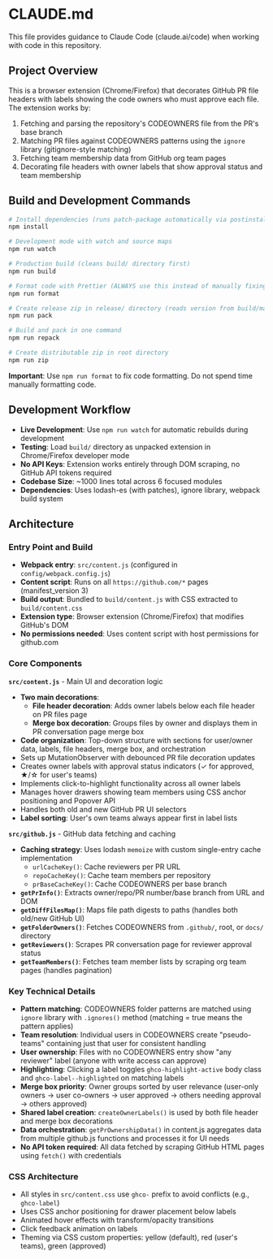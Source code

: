# CLAUDE.md

This file provides guidance to Claude Code (claude.ai/code) when working with code in this repository.

## Project Overview

This is a browser extension (Chrome/Firefox) that decorates GitHub PR file headers with labels showing the code owners who must approve each file. The extension works by:
1. Fetching and parsing the repository's CODEOWNERS file from the PR's base branch
2. Matching PR files against CODEOWNERS patterns using the `ignore` library (gitignore-style matching)
3. Fetching team membership data from GitHub org team pages
4. Decorating file headers with owner labels that show approval status and team membership

## Build and Development Commands

```bash
# Install dependencies (runs patch-package automatically via postinstall)
npm install

# Development mode with watch and source maps
npm run watch

# Production build (cleans build/ directory first)
npm run build

# Format code with Prettier (ALWAYS use this instead of manually fixing formatting)
npm run format

# Create release zip in release/ directory (reads version from build/manifest.json)
npm run pack

# Build and pack in one command
npm run repack

# Create distributable zip in root directory
npm run zip
```

**Important**: Use `npm run format` to fix code formatting. Do not spend time manually formatting code.

## Development Workflow

- **Live Development**: Use `npm run watch` for automatic rebuilds during development
- **Testing**: Load `build/` directory as unpacked extension in Chrome/Firefox developer mode
- **No API Keys**: Extension works entirely through DOM scraping, no GitHub API tokens required
- **Codebase Size**: ~1000 lines total across 6 focused modules
- **Dependencies**: Uses lodash-es (with patches), ignore library, webpack build system

## Architecture

### Entry Point and Build
- **Webpack entry**: `src/content.js` (configured in `config/webpack.config.js`)
- **Content script**: Runs on all `https://github.com/*` pages (manifest_version 3)
- **Build output**: Bundled to `build/content.js` with CSS extracted to `build/content.css`
- **Extension type**: Browser extension (Chrome/Firefox) that modifies GitHub's DOM
- **No permissions needed**: Uses content script with host permissions for github.com

### Core Components

**`src/content.js`** - Main UI and decoration logic
- **Two main decorations**:
  - **File header decoration**: Adds owner labels below each file header on PR files page
  - **Merge box decoration**: Groups files by owner and displays them in PR conversation page merge box
- **Code organization**: Top-down structure with sections for user/owner data, labels, file headers, merge box, and orchestration
- Sets up MutationObserver with debounced PR file decoration updates
- Creates owner labels with approval status indicators (✓ for approved, ★/☆ for user's teams)
- Implements click-to-highlight functionality across all owner labels
- Manages hover drawers showing team members using CSS anchor positioning and Popover API
- Handles both old and new GitHub PR UI selectors
- **Label sorting**: User's own teams always appear first in label lists

**`src/github.js`** - GitHub data fetching and caching
- **Caching strategy**: Uses lodash `memoize` with custom single-entry cache implementation
  - `urlCacheKey()`: Cache reviewers per PR URL
  - `repoCacheKey()`: Cache team members per repository
  - `prBaseCacheKey()`: Cache CODEOWNERS per base branch
- **`getPrInfo()`**: Extracts owner/repo/PR number/base branch from URL and DOM
- **`getDiffFilesMap()`**: Maps file path digests to paths (handles both old/new GitHub UI)
- **`getFolderOwners()`**: Fetches CODEOWNERS from `.github/`, root, or `docs/` directory
- **`getReviewers()`**: Scrapes PR conversation page for reviewer approval status
- **`getTeamMembers()`**: Fetches team member lists by scraping org team pages (handles pagination)

### Key Technical Details

- **Pattern matching**: CODEOWNERS folder patterns are matched using `ignore` library with `.ignores()` method (matching = true means the pattern applies)
- **Team resolution**: Individual users in CODEOWNERS create "pseudo-teams" containing just that user for consistent handling
- **User ownership**: Files with no CODEOWNERS entry show "any reviewer" label (anyone with write access can approve)
- **Highlighting**: Clicking a label toggles `ghco-highlight-active` body class and `ghco-label--highlighted` on matching labels
- **Merge box priority**: Owner groups sorted by user relevance (user-only owners → user co-owners → user approved → others needing approval → others approved)
- **Shared label creation**: `createOwnerLabels()` is used by both file header and merge box decorations
- **Data orchestration**: `getPrOwnershipData()` in content.js aggregates data from multiple github.js functions and processes it for UI needs
- **No API token required**: All data fetched by scraping GitHub HTML pages using `fetch()` with credentials

### CSS Architecture
- All styles in `src/content.css` use `ghco-` prefix to avoid conflicts (e.g., `ghco-label`)
- Uses CSS anchor positioning for drawer placement below labels
- Animated hover effects with transform/opacity transitions
- Click feedback animation on labels
- Theming via CSS custom properties: yellow (default), red (user's teams), green (approved)
